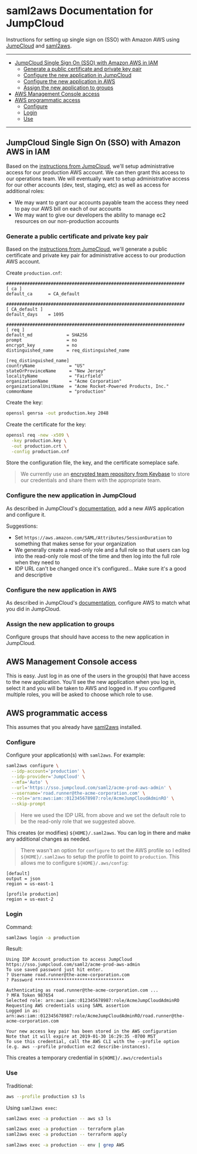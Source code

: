 # saml2aws Documentation for JumpCloud

Instructions for setting up single sign on (SSO) with Amazon AWS using
[JumpCloud][1] and [saml2aws][2].

---

[](TOC)

- [JumpCloud Single Sign On (SSO) with Amazon AWS in IAM](#jumpcloud-single-sign-on-sso-with-amazon-aws-in-iam)
    - [Generate a public certificate and private key pair](#generate-a-public-certificate-and-private-key-pair)
    - [Configure the new application in JumpCloud](#configure-the-new-application-in-jumpcloud)
    - [Configure the new application in AWS](#configure-the-new-application-in-aws)
    - [Assign the new application to groups](#assign-the-new-application-to-groups)
- [AWS Management Console access](#aws-management-console-access)
- [AWS programmatic access](#aws-programmatic-access)
    - [Configure ](#configure-)
    - [Login ](#login-)
    - [Use](#use)

[](TOC)

---

## JumpCloud Single Sign On (SSO) with Amazon AWS in IAM

Based on the [instructions from JumpCloud][3], we'll setup administrative access
for our production AWS account. We can then grant this access to our operations
team. We will eventually want to setup administrative access for our other
accounts (dev, test, staging, etc) as well as access for additional roles:

* We may want to grant our accounts payable team the access they need to pay
  our AWS bill on each of our accounts
* We may want to give our developers the ability to manage ec2 resources on our
  non-production accounts

### Generate a public certificate and private key pair

Based on the [instructions from JumpCloud][4], we'll generate a public
certificate and private key pair for administrative access to our production
AWS account.

Create `production.cnf`:

```
####################################################################
[ ca ]
default_ca      = CA_default

####################################################################
[ CA_default ]
default_days    = 1095

####################################################################
[ req ]
default_md             = SHA256
prompt                 = no
encrypt_key            = no
distinguished_name     = req_distinguished_name

[req_distinguished_name]
countryName             = "US"
stateOrProvinceName     = "New Jersey"
localityName            = "Fairfield"
organizationName        = "Acme Corporation"
organizationalUnitName  = "Acme Rocket-Powered Products, Inc."
commonName              = "production"
```

Create the key:

```bash
openssl genrsa -out production.key 2048
```

Create the certificate for the key:

```bash
openssl req -new -x509 \
  -key production.key \
  -out production.crt \
  -config production.cnf
```

Store the configuration file, the key, and the certificate someplace safe.

> We currently use an [encrypted team repository from Keybase][5] to store our
> credentials and share them with the appropriate team.

### Configure the new application in JumpCloud

As described in JumpCloud's [documentation][3], add a new AWS application and
configure it.

Suggestions:

* Set `https://aws.amazon.com/SAML/Attributes/SessionDuration` to something
  that makes sense for your organization
* We generally create a read-only role and a full role so that users can log
  into the read-only role most of the time and then log into the full role when
  they need to
* IDP URL can't be changed once it's configured... Make sure it's a good and
  descriptive

### Configure the new application in AWS

As described in JumpCloud's [documentation][3], configure AWS to match what you
did in JumpCloud.

### Assign the new application to groups

Configure groups that should have access to the new application in JumpCloud.

## AWS Management Console access

This is easy. Just log in as one of the users in the group(s) that have access
to the new application. You'll see the new application when you log in, select
it and you will be taken to AWS and logged in. If you configured multiple
roles, you will be asked to choose which role to use.

## AWS programmatic access

This assumes that you already have [saml2aws][2] installed.

### Configure 

Configure your application(s) with `saml2aws`. For example:

```bash
saml2aws configure \
  --idp-account='production' \
  --idp-provider='JumpCloud' \
  --mfa='Auto' \
  --url='https://sso.jumpcloud.com/saml2/acme-prod-aws-admin' \
  --username='road.runner@the-acme-corporation.com' \
  --role='arn:aws:iam::012345678987:role/AcmeJumpCloudAdminRO' \
  --skip-prompt 
```

> Here we used the IDP URL from above and we set the default role to be the
> read-only role that we suggested above.

This creates (or modifies) `${HOME}/.saml2aws`. You can log in there and make
any additional changes as needed.

> There wasn't an option for `configure` to set the AWS profile so I edited
> `${HOME}/.saml2aws` to setup the profile to point to `production`. This
> allows me to configure `${HOME}/.aws/config`:

```
[default]
output = json
region = us-east-1

[profile production]
region = us-east-2
```

### Login 

Command:

```bash
saml2aws login -a production
```

Result:

```
Using IDP Account production to access JumpCloud https://sso.jumpcloud.com/saml2/acme-prod-aws-admin
To use saved password just hit enter.
? Username road.runner@the-acme-corporation.com
? Password **********************************

Authenticating as road.runner@the-acme-corporation.com ...
? MFA Token 987654
Selected role: arn:aws:iam::012345678987:role/AcmeJumpCloudAdminRO
Requesting AWS credentials using SAML assertion
Logged in as: arn:aws:iam::012345678987:role/AcmeJumpCloudAdminRO/road.runner@the-acme-corporation.com

Your new access key pair has been stored in the AWS configuration
Note that it will expire at 2019-01-30 16:29:35 -0700 MST
To use this credential, call the AWS CLI with the --profile option (e.g. aws --profile production ec2 describe-instances).
```

This creates a temporary credential in `${HOME}/.aws/credentials`

### Use

Traditional:

```bash
aws --profile production s3 ls
```

Using `saml2aws exec`:

```bash
saml2aws exec -a production -- aws s3 ls

saml2aws exec -a production -- terraform plan
saml2aws exec -a production -- terraform apply

saml2aws exec -a production -- env | grep AWS
```

[1]: https://jumpcloud.com/
[2]: https://github.com/daxingplay/saml2alicloud
[3]: https://support.jumpcloud.com/customer/portal/articles/2384088-single-sign-on-sso-with-amazon-iam
[4]: https://jumpcloud.desk.com/customer/en/portal/articles/2775691#authorize#certs
[5]: https://keybase.io/blog/encrypted-git-for-everyone
